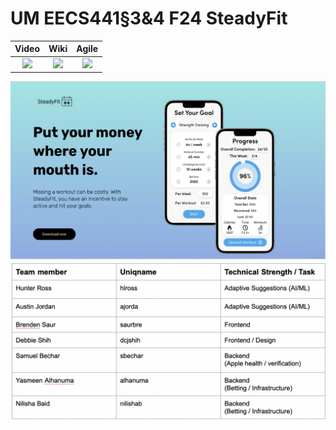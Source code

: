 # UM EECS441§3&4 F24 SteadyFit

| Video  |  Wiki |  Agile |
|:-----:|:-----:|:--------:|
|[<img src="https://eecs441.eecs.umich.edu/img/admin/video.png">][video]|[<img src="https://eecs441.eecs.umich.edu/img/admin/wiki.png">][wiki]|[<img src="https://eecs441.eecs.umich.edu/img/admin/trello.png">][agile]|

![Elevator Pitch](https://github.com/samuelbv9/SteadyFit/blob/eea1d2c860deb85949d829cb28870ee7ea04b932/.github/images/steadyfit_pitch.png)
![Team](https://github.com/samuelbv9/SteadyFit/blob/839885f219054f98707dc0e4c5c009f83f158f2b/.github/images/steadyfit_team.png)

[video]: https://youtu.be/e6FxbjkbgnA
[wiki]: https://github.com/samuelbv9/SteadyFit/wiki
[agile]: https://trello.com/b/ZMJxeRzS/steadyfit

